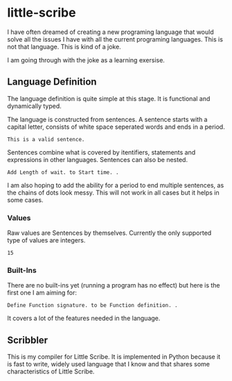 # little-scribe #

I have often dreamed of creating a new programing language that would solve
all the issues I have with all the current programing languages. This is not
that language. This is kind of a joke.

I am going through with the joke as a learning exersise.

## Language Definition ##
The language definition is quite simple at this stage. It is functional and
dynamically typed.

The language is constructed from sentences. A sentence starts with a capital
letter, consists of white space seperated words and ends in a period.

`This is a valid sentence.`

Sentences combine what is covered by itentifiers, statements and expressions
in other languages. Sentences can also be nested.

`Add Length of wait. to Start time. .`

I am also hoping to add the ability for a period to end multiple sentences,
as the chains of dots look messy. This will not work in all cases but it
helps in some cases.

### Values
Raw values are Sentences by themselves. Currently the only supported type
of values are integers.

`15`

### Built-Ins
There are no built-ins yet (running a program has no effect) but here is
the first one I am aiming for:

`Define Function signature. to be Function definition. .`

It covers a lot of the features needed in the language.

## Scribbler ##
This is my compiler for Little Scribe. It is implemented in Python because it
is fast to write, widely used language that I know and that shares some
characteristics of Little Scribe.
